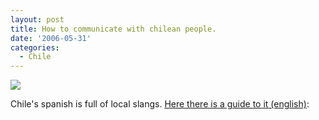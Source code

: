 ```yaml
---
layout: post
title: How to communicate with chilean people.
date: '2006-05-31'
categories:
  - Chile
---
```


[![][1]][1]

Chile's spanish is full of local slangs. [Here there is a guide to it (english)][2]:

[1]: http://img122.imageshack.us/img122/4559/homesuper2fk.jpg  
 [2]: http://www.contactchile.cl/en/chile-chilean-slang.php

